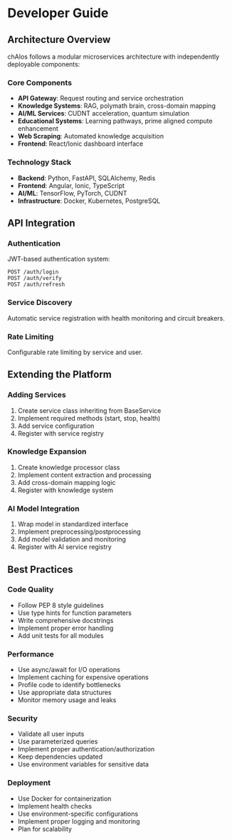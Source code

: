 # Developer Guide

## Architecture Overview

chAIos follows a modular microservices architecture with independently deployable components:

### Core Components
- **API Gateway**: Request routing and service orchestration
- **Knowledge Systems**: RAG, polymath brain, cross-domain mapping
- **AI/ML Services**: CUDNT acceleration, quantum simulation
- **Educational Systems**: Learning pathways, prime aligned compute enhancement
- **Web Scraping**: Automated knowledge acquisition
- **Frontend**: React/Ionic dashboard interface

### Technology Stack
- **Backend**: Python, FastAPI, SQLAlchemy, Redis
- **Frontend**: Angular, Ionic, TypeScript
- **AI/ML**: TensorFlow, PyTorch, CUDNT
- **Infrastructure**: Docker, Kubernetes, PostgreSQL

## API Integration

### Authentication
JWT-based authentication system:
```
POST /auth/login
POST /auth/verify
POST /auth/refresh
```

### Service Discovery
Automatic service registration with health monitoring and circuit breakers.

### Rate Limiting
Configurable rate limiting by service and user.

## Extending the Platform

### Adding Services
1. Create service class inheriting from BaseService
2. Implement required methods (start, stop, health)
3. Add service configuration
4. Register with service registry

### Knowledge Expansion
1. Create knowledge processor class
2. Implement content extraction and processing
3. Add cross-domain mapping logic
4. Register with knowledge system

### AI Model Integration
1. Wrap model in standardized interface
2. Implement preprocessing/postprocessing
3. Add model validation and monitoring
4. Register with AI service registry

## Best Practices

### Code Quality
- Follow PEP 8 style guidelines
- Use type hints for function parameters
- Write comprehensive docstrings
- Implement proper error handling
- Add unit tests for all modules

### Performance
- Use async/await for I/O operations
- Implement caching for expensive operations
- Profile code to identify bottlenecks
- Use appropriate data structures
- Monitor memory usage and leaks

### Security
- Validate all user inputs
- Use parameterized queries
- Implement proper authentication/authorization
- Keep dependencies updated
- Use environment variables for sensitive data

### Deployment
- Use Docker for containerization
- Implement health checks
- Use environment-specific configurations
- Implement proper logging and monitoring
- Plan for scalability
